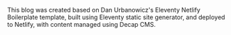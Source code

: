This blog was created based on Dan Urbanowicz's Eleventy Netlify Boilerplate template, built using Eleventy static site generator, and deployed to Netlify, with content managed using Decap CMS.

